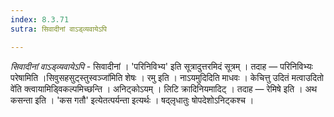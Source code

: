 ```yaml
---
index: 8.3.71
sutra: सिवादीनां वाऽड्व्यवायेऽपि

---
```

_सिवादीनां वाऽड्व्यवायेऽपि_ - सिवादीनां । 'परिनिविभ्य' इति सूत्रादुत्तरमिदं सूत्रम् । तदाह — परिनिविभ्यः परेषामिति ।सिवुसहसुट्स्तुस्वञ्जा॑मिति शेषः । रमु इति । नाऽयमुदिदिति माधवः । केचित्तु उदितं मत्वाउदितो वे॑ति क्त्वायामिड्विकल्पमिच्छन्ति । अनिट्कोऽयम् । लिटि क्रादिनियमादिट् । तदाह — रेमिषे इति । अथ कसन्ता इति । 'कस गतौ' इत्येतत्पर्यन्ता इत्यर्थः । षद्लृधातुः षोपदेशोऽनिट्कश्च ।